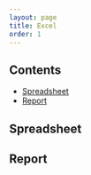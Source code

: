 ```yaml
---
layout: page
title: Excel
order: 1
---
```


## Contents

- [Spreadsheet](#spreadsheet)
- [Report](#report)

## Spreadsheet 

## Report
